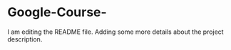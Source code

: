 # Google-Course-
I am editing the README file. Adding some more details about the project description.
